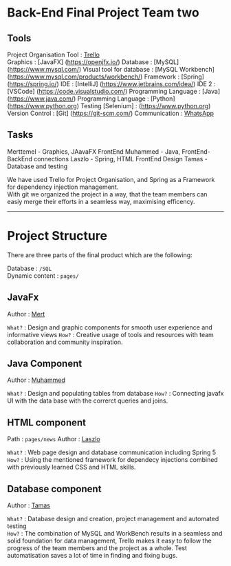 # Back-End Final Project Team two


## Tools

Project Organisation Tool : [Trello](https://www.trello.com)  
Graphics : [JavaFX] (https://openjfx.io/)
Database : [MySQL] (https://www.mysql.com/)
Visual tool for database : [MySQL Workbench] (https://www.mysql.com/products/workbench/)
Framework : [Spring] (https://spring.io/)
IDE : [IntelliJ] (https://www.jetbrains.com/idea/) 
IDE 2 : [VSCode] (https://code.visualstudio.com/)
Programming Language : [Java] (https://www.java.com/)
Programming Language : [Python] (https://www.python.org)
Testing [Selenium] : (https://www.python.org)
Version Control : [Git] (https://git-scm.com/)
Communication : [WhatsApp](https://whatsapp.com)  

## Tasks

Merttemel - Graphics, JAavaFX FrontEnd
Muhammed - Java, FrontEnd-BackEnd connections
Laszlo - Spring, HTML FrontEnd Design
Tamas - Database and testing

We have used Trello for Project Organisation, and Spring as a Framework for dependency injection management.  
With git we organized the project in a way, that the team members can easiy merge their efforts in a seamless way, maximising efficency.

---

# Project Structure

There are three parts of the final product which are the following:

Database : `/SQL`  
Dynamic content : `pages/`

## JavaFx
  
Author : [Mert](https://github.com/mert2000)  

`What?` : Design and graphic components for smooth user experience and informative views
`How?` : Creative usage of tools and resources with team collaboration and community inspiration.

## Java Component
  
Author : [Muhammed](https://github.com/muhammedfarman)  

`What?` : Design and populating tables from database
`How?` : Connecting javafx UI with the data base with the correrct queries and joins. 

## HTML component
Path : `pages/news`
Author : [Laszlo](https://github.com/voidlaszlo)  

`What?` : Web page design and database communication including Spring 5 
`How?` : Using the mentioned framework for dependecy injections combined with previously learned CSS and HTML skills.

## Database component
 
Author : [Tamas](https://github.com/TamasPiski)  

`What?` : Database design and creation, project management and automated testing  
`How?` : The combination of MySQL and WorkBench results in a seamless and solid foundation for data management, Trello makes it easy to follow the progress of 
         the team members and the project as a whole. Test automatisation saves a lot of time in finding and fixing bugs. 
